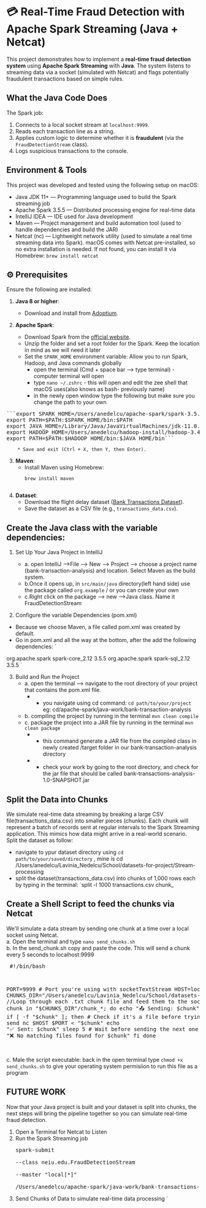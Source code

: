   # 💳 Real-Time Fraud Detection with Apache Spark Streaming (Java + Netcat)
This project demonstrates how to implement a **real-time fraud detection system** using **Apache Spark Streaming** with **Java**.
The system listens to streaming data via a socket (simulated with Netcat) and flags potentially fraudulent transactions based on simple rules.

## What the Java Code Does
The Spark job:

1. Connects to a local socket stream at `localhost:9999`.
2. Reads each transaction line as a string.
3. Applies custom logic to determine whether it is **fraudulent** (via the `FraudDetectionStream` class).
4. Logs suspicious transactions to the console.



## Environment & Tools
This project was developed and tested using the following setup on macOS:
* Java JDK 11+ — Programming language used to build the Spark streaming job
* Apache Spark 3.5.5 — Distributed processing engine for real-time data
* IntelliJ IDEA — IDE used for Java development
* Maven — Project management and build automation tool (used to handle dependencies and build the JAR)
* Netcat (nc) — Lightweight network utility (used to simulate a real time streaming data into Spark). macOS comes with Netcat pre-installed, so no extra installation is needed. If not found, you can install it via Homebrew:
`brew install netcat`


## ⚙️ Prerequisites

Ensure the following are installed:
1. **Java 8 or higher**:
   - Download and install from [Adoptium](https://adoptium.net/).

2. **Apache Spark**:
   - Download Spark from the [official website](https://spark.apache.org/downloads.html).
   - Unzip the folder and set a root folder for the Spark. Keep the location in mind as we will need it later
   - Set the `SPARK_HOME` environment variable: Allow you to run Spark, Hadoop, and Java commands globally
        * open the terminal (Cmd + space bar --> type terminal) - computer terminal will open
        * type `nano ~/.zshrc` - this will open and edit the zee shell that macOS uses(also knows as bash- previously name)
        * in the newly open window type the following but make sure you change the path to your own
<pre>```export SPARK_HOME=/Users/anedelcu/apache-spark/spark-3.5.5-bin-hadoop3
export PATH=$PATH:$SPARK_HOME/bin:$PATH
export JAVA_HOME=/Library/Java/JavaVirtualMachines/jdk-11.0.14.jdk/Contents/Home
export HADOOP_HOME=/Users/anedelcu/hadoop-install/hadoop-3.4.1
export PATH=$PATH:$HADOOP_HOME/bin:$JAVA_HOME/bin``` </pre>

        * Save and exit (Ctrl + X, then Y, then Enter).


3. **Maven**:
   - Install Maven using Homebrew:
     ```zee shell
     brew install maven


4. **Dataset**:
   - Download the flight delay dataset ([Bank Transactions Dataset](https://www.kaggle.com/datasets/ealaxi/paysim1)).
   - Save the dataset as a CSV file (e.g., `transactions_data.csv`).

 ## Create the Java class with the variable dependencies: ##
 1. Set Up Your Java Project in IntelliJ
    - a. open IntelliJ -->File --> New --> Project --> choose a project name (bank-transaction-analysis) and location. Select Maven as the build system. 
    - b.Once it opens up, in `src/main/java` directory(left hand side) use the package called `org.example` / or you can create your own
    - c.Right click on the package --> new -->Java class. Name it FraudDetectionStream

 2. Configure the variable Dependencies (pom.xml)
- Because we choose Maven, a file called pom.xml was created by default.
- Go in pom.xml and all the way at the bottom, after the </property> add the following dependencies:
`<dependencies>
 <!-- Apache Spark Core -->
  <dependency>
  <groupId>org.apache.spark</groupId>
  <artifactId>spark-core_2.12</artifactId>
  <version>3.5.5</version>
  </dependency>
  
  <!-- Apache Spark SQL -->
  <dependency>
    <groupId>org.apache.spark</groupId>
    <artifactId>spark-sql_2.12</artifactId>
    <version>3.5.5</version>
  </dependency>
</dependencies> `  

 3. Build and Run the Project
    - a. open the terminal --> navigate to the root directory of your project that contains the pom.xml file.
      - * you navigate using cd command: `cd path/to/your/project` eg: cd/apache-spark/java-work/bank-transaction-analysis
    - b. compiling the project by running in the terminal `mvn clean compile`
    - c. package the project into a JAR file by running in the terminal `mvn clean package`
      - * this command generate a JAR file from the compiled class in newly created  /target folder in our bank-transaction-analysis directory
      - * check your work by going to the root directory, and check for the jar file that should be called bank-transactions-analysis-1.0-SNAPSHOT.jar
       
## Split the Data into Chunks
We simulate real-time data streaming by breaking a large CSV file(transactions_data.csv) into smaller pieces (chunks). Each chunk will represent a batch of records sent at regular intervals to the Spark Streaming application. This mimics how data might arrive in a real-world scenario.  
Split the dataset as follow:  
* navigate to ypur dataset directory using `cd path/to/your/saved/directory` , mine is
   cd /Users/anedelcu/Lavinia_Nedelcu/School/datasets-for-project/Stream-processing
* split the dataset(transactions_data.csv) into chunks of 1,000 rows each by typing in the terminal:
 `split -l 1000 transactions.csv chunk_

## Create a Shell Script to feed the chunks via Netcat
We'll simulate a data stream by sending one chunk at a time over a local socket using Netcat.  
a.  Open the terminal and type `nano send_chunks.sh`  
b.  In the send_chunk.sh copy and paste the code. This will send a chunk every 5 seconds to localhost:9999 <pre>
#!/bin/bash

PORT=9999  # Port you're using with socketTextStream
HOST=localhost
CHUNKS_DIR="/Users/anedelcu/Lavinia_Nedelcu/School/datasets-for-project/Stream-processing"
//Loop through each .txt chunk file and feed them to the socket
for chunk in "$CHUNKS_DIR"/chunk_*; do
    echo "📤 Sending: $chunk"
    if [ -f "$chunk" ]; then  # Check if it's a file before trying to send
        nc $HOST $PORT < "$chunk"
        echo "✅ Sent: $chunk"
        sleep 5  # Wait before sending the next one
    else
        echo "❌ No matching files found for $chunk"
    fi
done
</pre>  
c. Male the script executable: back in the open terminal type `chmod +x send_chunks.sh` to give your operating system permisiion to run this file as a program  

## FUTURE WORK  
Now that your Java project is built and your dataset is split into chunks, the next steps will bring the pipeline together so you can simulate real-time fraud detection.  
1. Open a Terminal for Netcat to Listen
2. Run the Spark Streaming job <pre>spark-submit \
  --class neiu.edu.FraudDetectionStream \
  --master "local[*]" \
  /Users/anedelcu/apache-spark/java-work/bank-transactions-analysis/target/bank-transactions-analysis-1.0-SNAPSHOT.jar </pre>  
3. Send Chunks of Data to simulate real-time data processing
`

